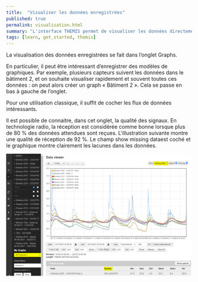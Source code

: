 ```yaml
---
title:  "Visualiser les données enregistrées"
published: true
permalink: visualisation.html
summary: "L'interface THEMIS permet de visualiser les données directement, ainsi que leur qualité."
tags: [learn, get_started, themis]
---
```


La visualisation des données enregistrées se fait dans l’onglet Graphs.  

En particulier, il peut être intéressant d’enregistrer des modèles de graphiques. Par exemple, plusieurs capteurs suivent les données dans le bâtiment 2, et on souhaite visualiser rapidement et souvent toutes ces données : on peut alors créer un graph « Bâtiment 2 ». Cela se passe en bas à gauche de l’onglet.

Pour une utilisation classique, il suffit de cocher les flux de données intéressants. 

Il est possible de connaitre, dans cet onglet, la qualité des signaux. En technologie radio, la réception est considérée comme bonne lorsque plus de 80 % des données attendues sont reçues. L'illustration suivante montre une qualité de réception de 92 %. Le champ show missing dataest coché et le graphique montre clairement les lacunes dans les données.

![](images/post6/onglet_graph.PNG)
